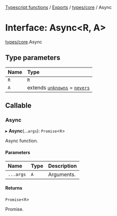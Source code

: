 [Typescript functions](../index.md) / [Exports](../modules.md) / [types/core](../modules/types_core.md) / Async

# Interface: Async<R, A\>

[types/core](../modules/types_core.md).Async

## Type parameters

| Name | Type |
| :------ | :------ |
| `R` | `R` |
| `A` | extends [`unknowns`](../modules/types_core.md#unknowns) = [`nevers`](../modules/types_core.md#nevers) |

## Callable

### Async

▸ **Async**(...`args`): `Promise`<`R`\>

Async function.

#### Parameters

| Name | Type | Description |
| :------ | :------ | :------ |
| `...args` | `A` | Arguments. |

#### Returns

`Promise`<`R`\>

Promise.
